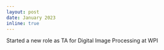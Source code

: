 ```yaml
---
layout: post
date: January 2023
inline: true
---
```


Started a new role as TA for Digital Image Processing at WPI
